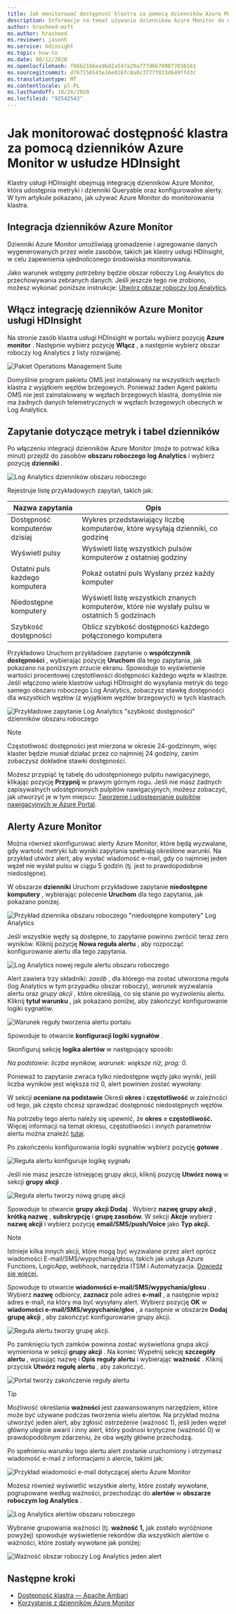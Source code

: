 ```yaml
---
title: Jak monitorować dostępność klastra za pomocą dzienników Azure Monitor w usłudze HDInsight
description: Informacje na temat używania dzienników Azure Monitor do monitorowania kondycji i dostępności klastra.
author: hrasheed-msft
ms.author: hrasheed
ms.reviewer: jasonh
ms.service: hdinsight
ms.topic: how-to
ms.date: 08/12/2020
ms.openlocfilehash: f86b2166ea9bd2a547a29a777d6b709877036161
ms.sourcegitcommit: d767156543e16e816fc8a0c3777f033d649ffd3c
ms.translationtype: MT
ms.contentlocale: pl-PL
ms.lasthandoff: 10/26/2020
ms.locfileid: "92542543"
---
```

# <a name="how-to-monitor-cluster-availability-with-azure-monitor-logs-in-hdinsight"></a>Jak monitorować dostępność klastra za pomocą dzienników Azure Monitor w usłudze HDInsight

Klastry usługi HDInsight obejmują integrację dzienników Azure Monitor, która udostępnia metryki i dzienniki Queryable oraz konfigurowalne alerty. W tym artykule pokazano, jak używać Azure Monitor do monitorowania klastra.

## <a name="azure-monitor-logs-integration"></a>Integracja dzienników Azure Monitor

Dzienniki Azure Monitor umożliwiają gromadzenie i agregowanie danych wygenerowanych przez wiele zasobów, takich jak klastry usługi HDInsight, w celu zapewnienia ujednoliconego środowiska monitorowania.

Jako warunek wstępny potrzebny będzie obszar roboczy Log Analytics do przechowywania zebranych danych. Jeśli jeszcze tego nie zrobiono, możesz wykonać poniższe instrukcje: [Utwórz obszar roboczy log Analytics](../azure-monitor/learn/quick-create-workspace.md).

## <a name="enable-hdinsight-azure-monitor-logs-integration"></a>Włącz integrację dzienników Azure Monitor usługi HDInsight

Na stronie zasób klastra usługi HDInsight w portalu wybierz pozycję **Azure monitor** . Następnie wybierz pozycję **Włącz** , a następnie wybierz obszar roboczy log Analytics z listy rozwijanej.

![Pakiet Operations Management Suite](media/cluster-availability-monitor-logs/azure-portal-monitoring.png)

Domyślnie program pakietu OMS jest instalowany na wszystkich węzłach klastra z wyjątkiem węzłów brzegowych. Ponieważ żaden Agent pakietu OMS nie jest zainstalowany w węzłach brzegowych klastra, domyślnie nie ma żadnych danych telemetrycznych w węzłach brzegowych obecnych w Log Analytics.

## <a name="query-metrics-and-logs-tables"></a>Zapytanie dotyczące metryk i tabel dzienników

Po włączeniu integracji dzienników Azure Monitor (może to potrwać kilka minut) przejdź do zasobów **obszaru roboczego log Analytics** i wybierz pozycję **dzienniki** .

![Log Analytics dzienników obszaru roboczego](media/cluster-availability-monitor-logs/hdinsight-portal-logs.png)

Rejestruje listę przykładowych zapytań, takich jak:

| Nazwa zapytania                      | Opis                                                               |
|---------------------------------|---------------------------------------------------------------------------|
| Dostępność komputerów dzisiaj    | Wykres przedstawiający liczbę komputerów, które wysyłają dzienniki, co godzinę                     |
| Wyświetl pulsy                 | Wyświetl listę wszystkich pulsów komputerów z ostatniej godziny                           |
| Ostatni puls każdego komputera | Pokaż ostatni puls Wysłany przez każdy komputer                             |
| Niedostępne komputery           | Wyświetl listę wszystkich znanych komputerów, które nie wysłały pulsu w ostatnich 5 godzinach |
| Szybkość dostępności               | Oblicz szybkość dostępności każdego połączonego komputera                |

Przykładowo Uruchom przykładowe zapytanie o **współczynnik dostępności** , wybierając pozycję **Uruchom** dla tego zapytania, jak pokazano na poniższym zrzucie ekranu. Spowoduje to wyświetlenie wartości procentowej częstotliwości dostępności każdego węzła w klastrze. Jeśli włączono wiele klastrów usługi HDInsight do wysyłania metryk do tego samego obszaru roboczego Log Analytics, zobaczysz stawkę dostępności dla wszystkich węzłów (z wyjątkiem węzłów brzegowych) w tych klastrach.

![Przykładowe zapytanie Log Analytics "szybkość dostępności" dzienników obszaru roboczego](media/cluster-availability-monitor-logs/portal-availability-rate.png)

> [!NOTE]  
> Częstotliwość dostępności jest mierzona w okresie 24-godzinnym, więc klaster będzie musiał działać przez co najmniej 24 godziny, zanim zobaczysz dokładne stawki dostępności.

Możesz przypiąć tę tabelę do udostępnionego pulpitu nawigacyjnego, klikając pozycję **Przypnij** w prawym górnym rogu. Jeśli nie masz żadnych zapisywalnych udostępnionych pulpitów nawigacyjnych, możesz zobaczyć, jak utworzyć je w tym miejscu: [Tworzenie i udostępnianie pulpitów nawigacyjnych w Azure Portal](../azure-portal/azure-portal-dashboards.md#publish-and-share-a-dashboard).

## <a name="azure-monitor-alerts"></a>Alerty Azure Monitor

Można również skonfigurować alerty Azure Monitor, które będą wyzwalane, gdy wartość metryki lub wyniki zapytania spełniają określone warunki. Na przykład utwórz alert, aby wysłać wiadomość e-mail, gdy co najmniej jeden węzeł nie wysłał pulsu w ciągu 5 godzin (tj. jest to prawdopodobnie niedostępne).

W obszarze **dzienniki** Uruchom przykładowe zapytanie **niedostępne komputery** , wybierając polecenie **Uruchom** dla tego zapytania, jak pokazano poniżej.

![Przykład dziennika obszaru roboczego "niedostępne komputery" Log Analytics](media/cluster-availability-monitor-logs/portal-unavailable-computers.png)

Jeśli wszystkie węzły są dostępne, to zapytanie powinno zwrócić teraz zero wyników. Kliknij pozycję **Nowa reguła alertu** , aby rozpocząć konfigurowanie alertu dla tego zapytania.

![Log Analytics nowej regule alertu obszaru roboczego](media/cluster-availability-monitor-logs/portal-logs-new-alert-rule.png)

Alert zawiera trzy składniki: *zasób* , dla którego ma zostać utworzona reguła (log Analytics w tym przypadku obszar roboczy), *warunek* wyzwalania alertu oraz *grupy akcji* , które określają, co się stanie po wyzwoleniu alertu.
Kliknij **tytuł warunku** , jak pokazano poniżej, aby zakończyć konfigurowanie logiki sygnałów.

![Warunek reguły tworzenia alertu portalu](media/cluster-availability-monitor-logs/portal-condition-title.png)

Spowoduje to otwarcie **konfiguracji logiki sygnałów** .

Skonfiguruj sekcję **logika alertów** w następujący sposób:

*Na podstawie: liczba wyników, warunek: większe niż, próg: 0.*

Ponieważ to zapytanie zwraca tylko niedostępne węzły jako wyniki, jeśli liczba wyników jest większa niż 0, alert powinien zostać wywołany.

W sekcji **oceniane na podstawie** Określ **okres** i **częstotliwość** w zależności od tego, jak często chcesz sprawdzać dostępność niedostępnych węzłów.

Na potrzeby tego alertu należy się upewnić, że **okres = częstotliwość.** Więcej informacji na temat okresu, częstotliwości i innych parametrów alertu można znaleźć [tutaj](../azure-monitor/platform/alerts-unified-log.md#alert-logic-definition).

Po zakończeniu konfigurowania logiki sygnałów wybierz pozycję **gotowe** .

![Reguła alertu konfiguruje logikę sygnału](media/cluster-availability-monitor-logs/portal-configure-signal-logic.png)

Jeśli nie masz jeszcze istniejącej grupy akcji, kliknij pozycję **Utwórz nową** w sekcji **grupy akcji** .

![Reguła alertu tworzy nową grupę akcji](media/cluster-availability-monitor-logs/portal-create-new-action-group.png)

Spowoduje to otwarcie **grupy akcji Dodaj** . Wybierz **nazwę grupy akcji** , **krótką nazwę** , **subskrypcję** i **grupę zasobów.** W sekcji **Akcje** wybierz **nazwę akcji** i wybierz pozycję **email/SMS/push/Voice** jako **Typ akcji.**

> [!NOTE]
> Istnieje kilka innych akcji, które mogą być wyzwalane przez alert oprócz wiadomości E-mail/SMS/wypychania/głosu, takich jak usługa Azure Functions, LogicApp, webhook, narzędzia ITSM i Automatyzacja. [Dowiedz się więcej.](../azure-monitor/platform/action-groups.md#action-specific-information)

Spowoduje to otwarcie **wiadomości e-mail/SMS/wypychania/głosu** . Wybierz **nazwę** odbiorcy, **zaznacz** pole adres **e-mail** , a następnie wpisz adres e-mail, na który ma być wysyłany alert. Wybierz pozycję **OK** w  **wiadomości e-mail/SMS/wypychanie/głos** , a następnie w obszarze **Dodaj grupę akcji** , aby zakończyć konfigurowanie grupy akcji.

![Reguła alertu tworzy grupę akcji.](media/cluster-availability-monitor-logs/portal-add-action-group.png)

Po zamknięciu tych zamków powinna zostać wyświetlona grupa akcji wymieniona w sekcji **grupy akcji** . Na koniec Wypełnij sekcję **szczegóły alertu** , wpisując nazwę i **Opis** **reguły alertu** i wybierając **ważność** . Kliknij przycisk **Utwórz regułę alertu** , aby zakończyć.

![Portal tworzy zakończenie reguły alertu](media/cluster-availability-monitor-logs/portal-create-alert-rule-finish.png)

> [!TIP]
> Możliwość określania **ważności** jest zaawansowanym narzędziem, które może być używane podczas tworzenia wielu alertów. Na przykład można utworzyć jeden alert, aby zgłosić ostrzeżenie (ważność 1), jeśli jeden węzeł główny ulegnie awarii i inny alert, który podnosi krytyczne (ważność 0) w prawdopodobnym zdarzeniu, że oba węzły główne przechodzą.

Po spełnieniu warunku tego alertu alert zostanie uruchomiony i otrzymasz wiadomość e-mail z informacjami o alercie, takimi jak:

![Przykład wiadomości e-mail dotyczącej alertu Azure Monitor](media/cluster-availability-monitor-logs/portal-oms-alert-email.png)

Możesz również wyświetlić wszystkie alerty, które zostały wywołane, pogrupowane według ważności, przechodząc do **alertów** w **obszarze roboczym log Analytics** .

![Log Analytics alertów obszaru roboczego](media/cluster-availability-monitor-logs/hdi-portal-oms-alerts.png)

Wybranie grupowania ważności (tj. **ważność 1,** jak zostało wyróżnione powyżej) spowoduje wyświetlenie rekordów dla wszystkich alertów o ważności, które zostały wywołane jak poniżej:

![Ważność obszar roboczy Log Analytics jeden alert](media/cluster-availability-monitor-logs/portal-oms-alerts-sev1.png)

## <a name="next-steps"></a>Następne kroki

* [Dostępność klastra — Apache Ambari](./hdinsight-cluster-availability.md)
* [Korzystanie z dzienników Azure Monitor](hdinsight-hadoop-oms-log-analytics-tutorial.md)
